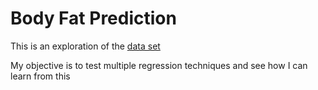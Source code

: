 # Body Fat Prediction

This is an exploration of the [data set](https://www.kaggle.com/datasets/fedesoriano/body-fat-prediction-dataset?resource=download)

My objective is to test multiple regression techniques and see how I can learn from this
